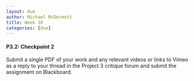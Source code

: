 ```yaml
---
layout: due
author: Michael McDermott
title: Week 10
categories: [due]
---
```

#### P3.2: Checkpoint 2
Submit a single PDF of your work and any relevant videos or links to Vimeo as a reply to your thread in the Project 3 critique forum and submit the assignment on Blackboard.
